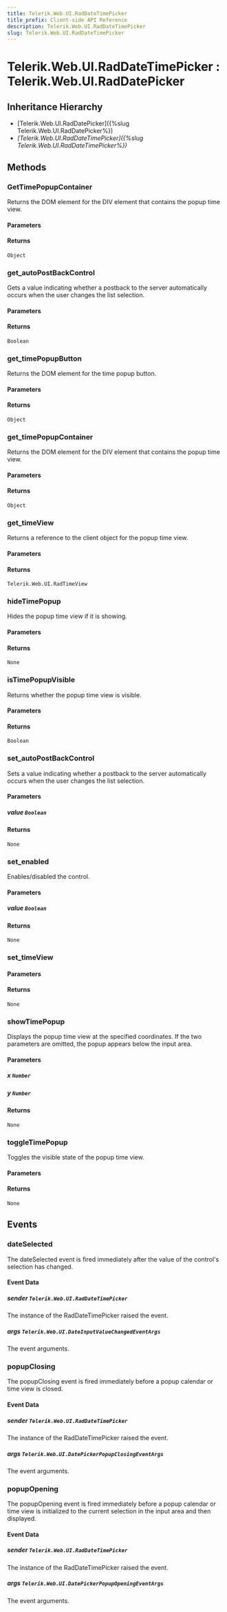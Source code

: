 ```yaml
---
title: Telerik.Web.UI.RadDateTimePicker
title_prefix: Client-side API Reference
description: Telerik.Web.UI.RadDateTimePicker
slug: Telerik.Web.UI.RadDateTimePicker
---
```


# Telerik.Web.UI.RadDateTimePicker : Telerik.Web.UI.RadDatePicker 

## Inheritance Hierarchy

* [Telerik.Web.UI.RadDatePicker]({%slug Telerik.Web.UI.RadDatePicker%})
* *[Telerik.Web.UI.RadDateTimePicker]({%slug Telerik.Web.UI.RadDateTimePicker%})*


## Methods

###  GetTimePopupContainer

Returns the DOM element for the DIV element that contains the popup time view.

#### Parameters

#### Returns

`Object` 

### get_autoPostBackControl

Gets a value indicating whether a postback to the server automatically occurs when the user changes the list selection.

#### Parameters

#### Returns

`Boolean` 

### get_timePopupButton

Returns the DOM element for the time popup button.

#### Parameters

#### Returns

`Object` 

### get_timePopupContainer

Returns the DOM element for the DIV element that contains the popup time view.

#### Parameters

#### Returns

`Object` 

### get_timeView

Returns a reference to the client object for the popup time view.

#### Parameters

#### Returns

`Telerik.Web.UI.RadTimeView` 

### hideTimePopup

Hides the popup time view if it is showing.

#### Parameters

#### Returns

`None` 

### isTimePopupVisible

Returns whether the popup time view is visible.

#### Parameters

#### Returns

`Boolean` 

### set_autoPostBackControl

Sets a value indicating whether a postback to the server automatically occurs when the user changes the list selection.

#### Parameters

##### value `Boolean`

#### Returns

`None` 

### set_enabled

Enables/disabled the control.

#### Parameters

##### value `Boolean`

#### Returns

`None` 

### set_timeView

#### Parameters

#### Returns

`None` 

### showTimePopup

Displays the popup time view at the specified coordinates. If the two parameters are omitted, the popup appears below the input area.

#### Parameters

##### x `Number`

##### y `Number`

#### Returns

`None` 

### toggleTimePopup

Toggles the visible state of the popup time view.

#### Parameters

#### Returns

`None` 


## Events

### dateSelected

The dateSelected event is fired immediately after the value of the control's selection has changed. 

#### Event Data

##### sender `Telerik.Web.UI.RadDateTimePicker`

The instance of the RadDateTimePicker raised the event.

##### args `Telerik.Web.UI.DateInputValueChangedEventArgs`

The event arguments.

### popupClosing

The popupClosing event is fired immediately before a popup calendar or time view is closed.

#### Event Data

##### sender `Telerik.Web.UI.RadDateTimePicker`

The instance of the RadDateTimePicker raised the event.

##### args `Telerik.Web.UI.DatePickerPopupClosingEventArgs`

The event arguments.
### popupOpening

The popupOpening event is fired immediately before a popup calendar or time view is initialized to the current selection in the input area and then displayed.

#### Event Data

##### sender `Telerik.Web.UI.RadDateTimePicker`

The instance of the RadDateTimePicker raised the event.

##### args `Telerik.Web.UI.DatePickerPopupOpeningEventArgs`

The event arguments.



